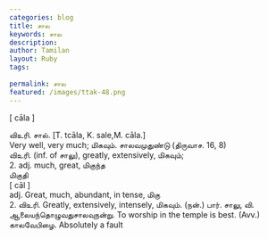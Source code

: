 ```yaml
---
categories: blog
title: சால
keywords: சால
description: 
author: Tamilan
layout: Ruby
tags: 
 
permalink: சால
featured: /images/ttak-48.png
---
```

  
[ cāla ]  
  
விஉரி. சால். [T. tcāla, K. sale,M. cāla.]  
Very well, very much; மிகவும். சாலவமுதுண்டு (திருவாச. 16, 8)  
விஉரி. (inf. of சாலு), greatly, extensively, மிகவும்;  
2. adj. much, great, மிகுந்த  
மிகுதி  
[ cāl ]  
adj. Great, much, abundant, in tense, மிகு  
2. விஉரி. Greatly, extensively, intensely, மிகவும். (நன்.) பார். சாலு, வி. ஆலையந்தொழுவதுசாலவுநன்று. To worship in the temple is best. (Avv.) காலவேபிழை. Absolutely a fault